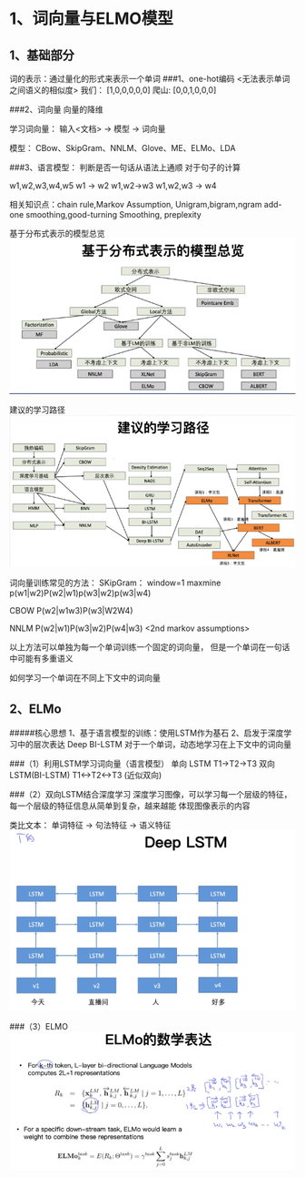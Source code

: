 # 1、词向量与ELMO模型

## 1、基础部分
词的表示：通过量化的形式来表示一个单词
###1、one-hot编码 <无法表示单词之间语义的相似度>
我们： [1,0,0,0,0,0]
爬山:  [0,0,1,0,0,0]

###2、词向量
向量的降维<T-SNE>

学习词向量：
输入<文档>  -> 模型 -> 词向量

模型： CBow、SkipGram、NNLM、Glove、ME、ELMo、LDA

###3、语言模型：
判断是否一句话从语法上通顺
对于句子的计算

w1,w2,w3,w4,w5
w1 -> w2
w1,w2->w3
w1,w2,w3 -> w4

相关知识点：chain rule,Markov Assumption, 
Unigram,bigram,ngram
add-one smoothing,good-turning Smoothing, 
preplexity

基于分布式表示的模型总览
![Image text](./image/wordmodel.bmp)

建议的学习路径
![Image text](./image/wordpath.bmp)

词向量训练常见的方法：
SKipGram： window=1
         maxmine p(w1|w2)P(w2|w1)p(w3|w2)p(w3|w4)

CBOW  P(w2|w1w3)P(w3|W2W4)

NNLM  P(w2|w1)P(w3|w2)P(w4|w3)  <2nd markov assumptions>

以上方法可以单独为每一个单词训练一个固定的词向量，
但是一个单词在一句话中可能有多重语义

如何学习一个单词在不同上下文中的词向量


## 2、ELMo
<deep contextualized word representations>

#####核心思想
1、基于语言模型的训练：使用LSTM作为基石
2、启发于深度学习中的层次表达
Deep BI-LSTM
对于一个单词，动态地学习在上下文中的词向量

###（1）利用LSTM学习词向量（语言模型）
单向 LSTM T1->T2->T3
双向 LSTM(BI-LSTM) T1<->T2<->T3 (近似双向)

###（2）双向LSTM结合深度学习
深度学习图像，可以学习每一个层级的特征，每一个层级的特征信息从简单到复杂，越来越能
体现图像表示的内容

类比文本：
单词特征 -> 句法特征 -> 语义特征
![deepBILSTM](./image/Deep%20BI-LSTM.bmp)

###（3）ELMO
![ELMO](./image/ELMO.bmp)


















